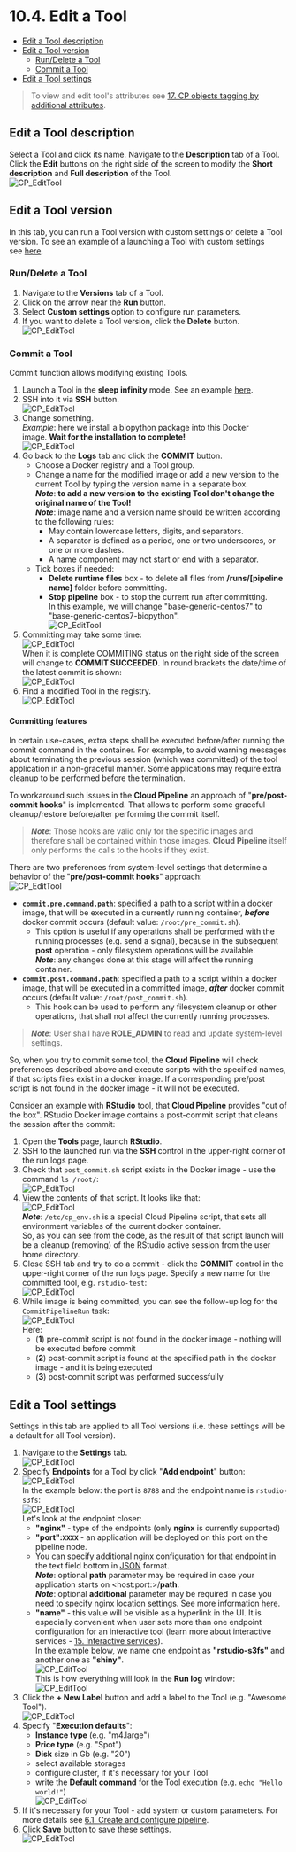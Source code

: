 # 10.4. Edit a Tool

- [Edit a Tool description](#edit-a-tool-description)
- [Edit a Tool version](#edit-a-tool-version)
    - [Run/Delete a Tool](#rundelete-a-tool)
    - [Commit a Tool](#commit-a-tool)
- [Edit a Tool settings](#edit-a-tool-settings)

> To view and edit tool's attributes see [17. CP objects tagging by additional attributes](../17_Tagging_by_attributes/17._CP_objects_tagging_by_additional_attributes.md).

## Edit a Tool description

Select a Tool and click its name. Navigate to the **Description** tab of a Tool. Click the **Edit** buttons on the right side of the screen to modify the **Short description** and **Full description** of the Tool.  
![CP_EditTool](attachments/EditTool_01.png)

## Edit a Tool version

In this tab, you can run a Tool version with custom settings or delete a Tool version. To see an example of a launching a Tool with custom settings see [here](10.5._Launch_a_Tool.md).

### Run/Delete a Tool

1. Navigate to the **Versions** tab of a Tool.
2. Click on the arrow near the **Run** button.
3. Select **Custom settings** option to configure run parameters.
4. If you want to delete a Tool version, click the **Delete** button.  
    ![CP_EditTool](attachments/EditTool_02.png)

### Commit a Tool

Commit function allows modifying existing Tools.

1. Launch a Tool in the **sleep infinity** mode. See an example [here](10.5._Launch_a_Tool.md).
2. SSH into it via **SSH** button.  
    ![CP_EditTool](attachments/EditTool_03.png)
3. Change something.  
    _Example_: here we install a biopython package into this Docker image. **Wait for the installation to complete!**  
    ![CP_EditTool](attachments/EditTool_04.png)
4. Go back to the **Logs** tab and click the **COMMIT** button.
    - Choose a Docker registry and a Tool group.
    - Change a name for the modified image or add a new version to the current Tool by typing the version name in a separate box.  
        **_Note_**: **to add a new version to the existing Tool don't change the original name of the Tool!**  
        **_Note_**: image name and a version name should be written according to the following rules:  
        - May contain lowercase letters, digits, and separators.
        - A separator is defined as a period, one or two underscores, or one or more dashes.
        - A name component may not start or end with a separator.
    - Tick boxes if needed:  
        - **Delete runtime files** box - to delete all files from **/runs/\[pipeline name\]** folder before committing.  
        - **Stop pipeline** box - to stop the current run after committing.  
In this example, we will change "base-generic-centos7" to "base-generic-centos7-biopython".  
![CP_EditTool](attachments/EditTool_05.png)  
5. Committing may take some time:  
    ![CP_EditTool](attachments/EditTool_21.png)  
When it is complete COMMITING status on the right side of the screen will change to **COMMIT SUCCEEDED**. In round brackets the date/time of the latest commit is shown:  
    ![CP_EditTool](attachments/EditTool_06.png)  
6. Find a modified Tool in the registry.  
    ![CP_EditTool](attachments/EditTool_07.png)

#### Committing features

In certain use-cases, extra steps shall be executed before/after running the commit command in the container. For example, to avoid warning messages about terminating the previous session (which was committed) of the tool application in a non-graceful manner. Some applications may require extra cleanup to be performed before the termination.

To workaround such issues in the **Cloud Pipeline** an approach of "**pre/post-commit hooks**" is implemented. That allows to perform some graceful cleanup/restore before/after performing the commit itself.

> **_Note_**: Those hooks are valid only for the specific images and therefore shall be contained within those images. **Cloud Pipeline** itself only performs the calls to the hooks if they exist.

There are two preferences from system-level settings that determine a behavior of the "**pre/post-commit hooks**" approach:  
![CP_EditTool](attachments/EditTool_16.png)

- **`commit.pre.command.path`**: specified a path to a script within a docker image, that will be executed in a currently running container, **_before_** docker commit occurs (default value: `/root/pre_commit.sh`).
    - This option is useful if any operations shall be performed with the running processes (e.g. send a signal), because in the subsequent **post** operation - only filesystem operations will be available.  
    **_Note_**: any changes done at this stage will affect the running container.
- **`commit.post.command.path`**: specified a path to a script within a docker image, that will be executed in a committed image, **_after_** docker commit occurs (default value: `/root/post_commit.sh`).
    - This hook can be used to perform any filesystem cleanup or other operations, that shall not affect the currently running processes.

> **_Note_**: User shall have **ROLE\_ADMIN** to read and update system-level settings.

So, when you try to commit some tool, the **Cloud Pipeline** will check preferences described above and execute scripts with the specified names, if that scripts files exist in a docker image. If a corresponding pre/post script is not found in the docker image - it will not be executed.

Consider an example with **RStudio** tool, that **Cloud Pipeline** provides "out of the box". RStudio Docker image contains a post-commit script that cleans the session after the commit:

1. Open the **Tools** page, launch **RStudio**.
2. SSH to the launched run via the **SSH** control in the upper-right corner of the run logs page.
3. Check that `post_commit.sh` script exists in the Docker image - use the command `ls /root/`:  
    ![CP_EditTool](attachments/EditTool_17.png)
4. View the contents of that script. It looks like that:  
    ![CP_EditTool](attachments/EditTool_18.png)  
    **_Note_**: `/etc/cp_env.sh` is a special Cloud Pipeline script, that sets all environment variables of the current docker container.  
    So, as you can see from the code, as the result of that script launch will be a cleanup (removing) of the RStudio active session from the user home directory.
5. Close SSH tab and try to do a commit - click the **COMMIT** control in the upper-right corner of the run logs page. Specify a new name for the committed tool, e.g. `rstudio-test`:  
    ![CP_EditTool](attachments/EditTool_19.png)
6. While image is being committed, you can see the follow-up log for the `CommitPipelineRun` task:  
    ![CP_EditTool](attachments/EditTool_20.png)  
    Here:  
    - (**1**) pre-commit script is not found in the docker image - nothing will be executed before commit
    - (**2**) post-commit script is found at the specified path in the docker image - and it is being executed
    - (**3**) post-commit script was performed successfully

## Edit a Tool settings

Settings in this tab are applied to all Tool versions (i.e. these settings will be a default for all Tool version).

1. Navigate to the **Settings** tab.  
    ![CP_EditTool](attachments/EditTool_08.png)
2. Specify **Endpoints** for a Tool by click "**Add endpoint**" button:  
    ![CP_EditTool](attachments/EditTool_13.png)  
    In the example below: the port is `8788` and the endpoint name is `rstudio-s3fs`:  
    ![CP_EditTool](attachments/EditTool_14.png)  
    Let's look at the endpoint closer:
    - **"nginx"** - type of the endpoints (only **nginx** is currently supported)
    - **"port":`XXXX`** - an application will be deployed on this port on the pipeline node.
    - You can specify additional nginx configuration for that endpoint in the text field bottom in [JSON](https://en.wikipedia.org/wiki/JSON) format.  
        **_Note_**: optional **path** parameter may be required in case your application starts on &lt;host:port:&gt;/**path**.  
        **_Note_**: optional **additional** parameter may be required in case you need to specify nginx location settings. See more information [here](https://nginx.ru/en/docs/http/ngx_http_core_module.html#location).
    - **"name"** - this value will be visible as a hyperlink in the UI. It is especially convenient when user sets more than one endpoint configuration for an interactive tool (learn more about interactive services - [15. Interactive services](../15_Interactive_services/15._Interactive_services.md)).  
    In the example below, we name one endpoint as **"rstudio-s3fs"** and another one as **"shiny"**.  
    ![CP_EditTool](attachments/EditTool_09.png)  
    This is how everything will look in the **Run log** window:  
    ![CP_EditTool](attachments/EditTool_10.png)
3. Click the **+ New Label** button and add a label to the Tool (e.g. "Awesome Tool").  
    ![CP_EditTool](attachments/EditTool_11.png)
4. Specify "**Execution defaults**":
    - **Instance type** (e.g. "m4.large")
    - **Price type** (e.g. "Spot")
    - **Disk** size in Gb (e.g. "20")
    - select available storages
    - configure cluster, if it's necessary for your Tool
    - write the **Default command** for the Tool execution (e.g. `echo "Hello world!"`)  
    ![CP_EditTool](attachments/EditTool_12.png)
5. If it's necessary for your Tool - add system or custom parameters. For more details see [6.1. Create and configure pipeline](../06_Manage_Pipeline/6.1._Create_and_configure_pipeline.md).
6. Click **Save** button to save these settings.  
    ![CP_EditTool](attachments/EditTool_15.png)
